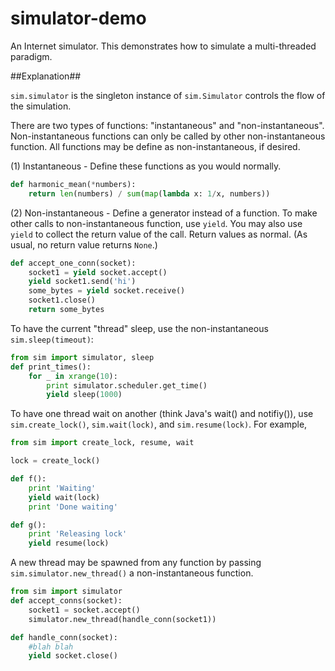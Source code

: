 simulator-demo
==============

An Internet simulator. This demonstrates how to simulate a multi-threaded paradigm.

##Explanation##

`sim.simulator` is the singleton instance of `sim.Simulator` controls the flow of the simulation.

There are two types of functions: "instantaneous" and "non-instantaneous". Non-instantaneous
functions can only be called by other non-instantaneous function. All functions may be define as
non-instantaneous, if desired.

(1) Instantaneous - Define these functions as you would normally.
 
```python
def harmonic_mean(*numbers):
    return len(numbers) / sum(map(lambda x: 1/x, numbers))
```


(2) Non-instantaneous - Define a generator instead of a function. To make other calls to
non-instantaneous function, use `yield`. You may also use `yield` to collect the return value of
the call. Return values as normal. (As usual, no return value returns `None`.)

```python
def accept_one_conn(socket):
    socket1 = yield socket.accept()
    yield socket1.send('hi')
    some_bytes = yield socket.receive()
    socket1.close()
    return some_bytes
```

To have the current "thread" sleep, use the non-instantaneous `sim.sleep(timeout)`:

```python
from sim import simulator, sleep
def print_times():
    for _ in xrange(10):
        print simulator.scheduler.get_time()
        yield sleep(1000)
```
            
To have one thread wait on another (think Java's wait() and notifiy()), use `sim.create_lock()`,
`sim.wait(lock)`, and `sim.resume(lock)`. For example,

```python
from sim import create_lock, resume, wait

lock = create_lock()

def f():
	print 'Waiting'
	yield wait(lock)
	print 'Done waiting'

def g():
	print 'Releasing lock'
	yield resume(lock)
```

A new thread may be spawned from any function by passing `sim.simulator.new_thread()` a
non-instantaneous function.
    
```python
from sim import simulator
def accept_conns(socket):
    socket1 = socket.accept()
    simulator.new_thread(handle_conn(socket1))

def handle_conn(socket):
    #blah blah
    yield socket.close()
```